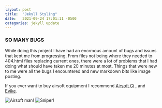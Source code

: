 ```yaml
---
layout: post
title:  "Jekyll Styling"
date:   2021-09-24 17:01:11 -0500
categories: jekyll update
---
```


### SO MANY BUGS

While doing this project I have had an enormous amount of bugs and issues that kept me from
progressing. From files not being where they needed to 404.html files replacing current ones,
there were a lot of problems that I had doing what should have taken me 20 minutes at most.
Things that were new to me were all the bugs I encountered and new markdown bits like image posting.


If you ever want to buy airsoft equipment I recommend [Airsoft Gi](https://www.airsoftgi.com/) , and [Evike](https://www.evike.com/).

![Airsoft man!](/blog/assets/airsoftman.jpg)
![Sniper!](/blog/assets/sniper.jpg)
